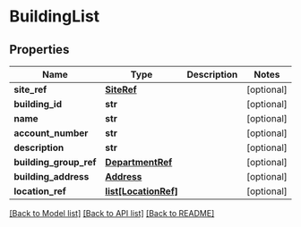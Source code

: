 # BuildingList

## Properties
Name | Type | Description | Notes
------------ | ------------- | ------------- | -------------
**site_ref** | [**SiteRef**](SiteRef.md) |  | [optional] 
**building_id** | **str** |  | [optional] 
**name** | **str** |  | [optional] 
**account_number** | **str** |  | [optional] 
**description** | **str** |  | [optional] 
**building_group_ref** | [**DepartmentRef**](DepartmentRef.md) |  | [optional] 
**building_address** | [**Address**](Address.md) |  | [optional] 
**location_ref** | [**list[LocationRef]**](LocationRef.md) |  | [optional] 

[[Back to Model list]](../README.md#documentation-for-models) [[Back to API list]](../README.md#documentation-for-api-endpoints) [[Back to README]](../README.md)

